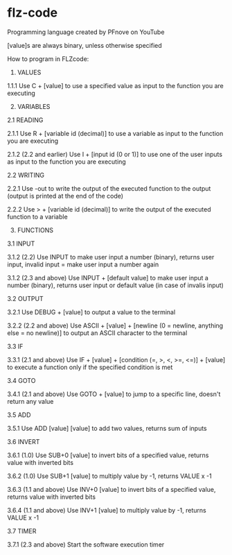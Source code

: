 # flz-code
Programming language created by PFnove on YouTube



[value]s are always binary, unless otherwise specified

How to program in FLZcode:

1.    VALUES

1.1.1 Use C + [value] to use a specified value as input to the function you are executing

2.    VARIABLES

2.1   READING

2.1.1 Use R + [variable id (decimal)] to use a variable as input to the function you are executing

2.1.2 (2.2 and earlier) Use I + [input id (0 or 1)] to use one of the user inputs as input to the function you are executing


2.2   WRITING

2.2.1 Use -out to write the output of the executed function to the output (output is printed at the end of the code)

2.2.2 Use > + [variable id (decimal)] to write the output of the executed function to a variable

3.    FUNCTIONS

3.1   INPUT

3.1.2 (2.2) Use INPUT to make user input a number (binary), returns user input, invalid input = make user input a number again

3.1.2 (2.3 and above) Use INPUT + [default value] to make user input a number (binary), returns user input or default value (in case of invalis input)


3.2   OUTPUT

3.2.1 Use DEBUG + [value] to output a value to the terminal

3.2.2 (2.2 and above) Use ASCII + [value] + [newline (0 = newline, anything else = no newline)] to output an ASCII character to the terminal


3.3   IF

3.3.1 (2.1 and above) Use IF + [value] + [condition (=, >, <, >=, <=)] + [value] to execute a function only if the specified condition is met


3.4   GOTO

3.4.1 (2.1 and above) Use GOTO + [value] to jump to a specific line, doesn't return any value


3.5   ADD

3.5.1 Use ADD [value] [value] to add two values, returns sum of inputs


3.6   INVERT

3.6.1 (1.0) Use SUB+0 [value] to invert bits of a specified value, returns value with inverted bits

3.6.2 (1.0) Use SUB+1 [value] to multiply value by -1, returns VALUE x -1

3.6.3 (1.1 and above) Use INV+0 [value] to invert bits of a specified value, returns value with inverted bits

3.6.4 (1.1 and above) Use INV+1 [value] to multiply value by -1, returns VALUE x -1


3.7   TIMER

3.7.1 (2.3 and above) Start the software execution timer

